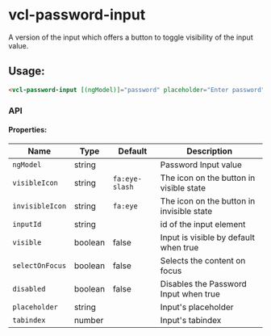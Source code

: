 # vcl-password-input

A version of the input which offers a button to toggle visibility of the input value.

## Usage:

```html
<vcl-password-input [(ngModel)]="password" placeholder="Enter password"></vcl-password-input>
```

### API

#### Properties:

Name            | Type    | Default           | Description
--------------- | ------- | -------           | -----------------------------------------------
`ngModel`       | string  |                   | Password Input value
`visibleIcon`   | string  | `fa:eye-slash`    | The icon on the button in visible state 
`invisibleIcon` | string  | `fa:eye`          | The icon on the button in invisible state 
`inputId`       | string  |                   | id of the input element
`visible`       | boolean | false             | Input is visible by default when true
`selectOnFocus` | boolean | false             | Selects the content on focus
`disabled`      | boolean | false             | Disables the Password Input when true
`placeholder`   | string  |                   | Input's placeholder 
`tabindex`      | number  |                   | Input's tabindex
